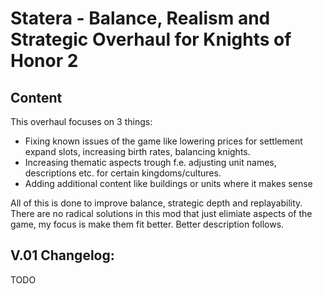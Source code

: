 # Statera - Balance, Realism and Strategic Overhaul for Knights of Honor 2


## Content
This overhaul focuses on 3 things:
- Fixing known issues of the game like lowering prices for settlement expand slots, increasing birth rates, balancing knights.
- Increasing thematic aspects trough f.e. adjusting unit names, descriptions etc. for certain kingdoms/cultures.
- Adding additional content like buildings or units where it makes sense

All of this is done to improve balance, strategic depth and replayability.
There are no radical solutions in this mod that just elimiate aspects of the game, my focus is make them fit better.
Better description follows.


## V.01 Changelog:
TODO